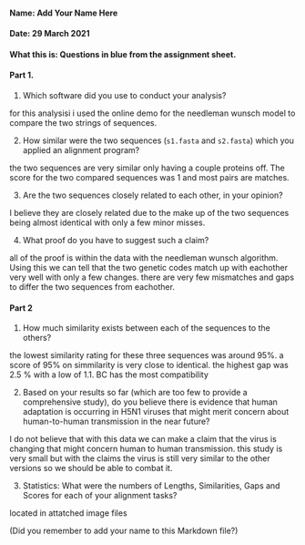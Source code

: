 #### Name: Add Your Name Here
#### Date: 29 March 2021
#### What this is: Questions in blue from the assignment sheet.

#### Part 1.

 1. Which software did you use to conduct your analysis?

for this analysisi i used the online demo for the needleman wunsch model to compare the two strings of sequences. 

 2. How similar were the two sequences (`s1.fasta` and `s2.fasta`) which you applied an alignment program?

 the two sequences are very similar only having a couple proteins off. The score for the two compared sequences was 1 and most pairs are matches. 

 3. Are the two sequences closely related to each other, in your opinion?

 I believe they are closely related due to the make up of the two sequences being almost identical with only a few minor misses. 

 4. What proof do you have to suggest such a claim?

all of the proof is within the data with the needleman wunsch algorithm. Using this we can tell that the two genetic codes match up with eachother very well with only a few changes. there are very few mismatches and gaps to differ the two sequences from eachother. 

#### Part 2
 1. How much similarity exists between each of the sequences to the others?

the lowest similarity rating for these three sequences was around 95%. a score of 95% on simmilarity is very close to identical. the highest gap was 2.5 % with a low of 1.1. BC has the most compatibility

 2. Based on your results so far (which are too few to provide a comprehensive study), do you believe there is evidence that human adaptation is occurring in H5N1 viruses that might merit concern about human-to-human transmission in the near future?

I do not believe that with this data we can make a claim that the virus is changing that might concern human to human transmission. this study is very small but with the claims the virus is still very similar to the other versions so we should be able to combat it. 

 3. Statistics: What were the numbers of Lengths, Similarities, Gaps and Scores for each of your alignment tasks?


located in attatched image files




(Did you remember to add your name to this Markdown file?)
